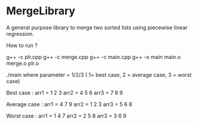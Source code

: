 # MergeLibrary
A general purpose library to merge two sorted lists using piecewise linear regression.

How to run ?

g++ -c plr.cpp
g++ -c merge.cpp
g++ -c main.cpp
g++ -o main main.o merge.o plr.o

./main <parameter> where parameter = 1/2/3 ( 1= best case, 2 = average case, 3 = worst case)

Best case : arr1 = 1 2 3 
            arr2 = 4 5 6
            arr3 = 7 8 9 
            
Average case : arr1 = 4 7 9
               arr2 = 1 2 3
               arr3 = 5 6 8
            
Worst case : arr1 = 1 4 7
             arr2 = 2 5 8
             arr3 = 3 6 9
